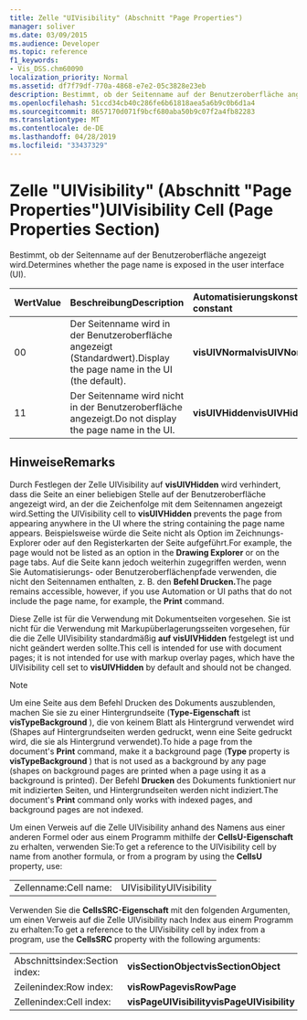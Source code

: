 ```yaml
---
title: Zelle "UIVisibility" (Abschnitt "Page Properties")
manager: soliver
ms.date: 03/09/2015
ms.audience: Developer
ms.topic: reference
f1_keywords:
- Vis_DSS.chm60090
localization_priority: Normal
ms.assetid: df7f79df-770a-4868-e7e2-05c3828e23eb
description: Bestimmt, ob der Seitenname auf der Benutzeroberfläche angezeigt wird.
ms.openlocfilehash: 51ccd34cb40c286fe6b61818aea5a6b9c0b6d1a4
ms.sourcegitcommit: 8657170d071f9bcf680aba50b9c07f2a4fb82283
ms.translationtype: MT
ms.contentlocale: de-DE
ms.lasthandoff: 04/28/2019
ms.locfileid: "33437329"
---
```

# <a name="uivisibility-cell-page-properties-section"></a><span data-ttu-id="aed3c-103">Zelle "UIVisibility" (Abschnitt "Page Properties")</span><span class="sxs-lookup"><span data-stu-id="aed3c-103">UIVisibility Cell (Page Properties Section)</span></span>

<span data-ttu-id="aed3c-104">Bestimmt, ob der Seitenname auf der Benutzeroberfläche angezeigt wird.</span><span class="sxs-lookup"><span data-stu-id="aed3c-104">Determines whether the page name is exposed in the user interface (UI).</span></span>
  
|<span data-ttu-id="aed3c-105">**Wert**</span><span class="sxs-lookup"><span data-stu-id="aed3c-105">**Value**</span></span>|<span data-ttu-id="aed3c-106">**Beschreibung**</span><span class="sxs-lookup"><span data-stu-id="aed3c-106">**Description**</span></span>|<span data-ttu-id="aed3c-107">**Automatisierungskonstante**</span><span class="sxs-lookup"><span data-stu-id="aed3c-107">**Automation constant**</span></span>|
|:-----|:-----|:-----|
|<span data-ttu-id="aed3c-108">0</span><span class="sxs-lookup"><span data-stu-id="aed3c-108">0</span></span>  <br/> |<span data-ttu-id="aed3c-109">Der Seitenname wird in der Benutzeroberfläche angezeigt (Standardwert).</span><span class="sxs-lookup"><span data-stu-id="aed3c-109">Display the page name in the UI (the default).</span></span>  <br/> |<span data-ttu-id="aed3c-110">**visUIVNormal**</span><span class="sxs-lookup"><span data-stu-id="aed3c-110">**visUIVNormal**</span></span> <br/> |
|<span data-ttu-id="aed3c-111">1</span><span class="sxs-lookup"><span data-stu-id="aed3c-111">1</span></span>  <br/> |<span data-ttu-id="aed3c-112">Der Seitenname wird nicht in der Benutzeroberfläche angezeigt.</span><span class="sxs-lookup"><span data-stu-id="aed3c-112">Do not display the page name in the UI.</span></span>  <br/> |<span data-ttu-id="aed3c-113">**visUIVHidden**</span><span class="sxs-lookup"><span data-stu-id="aed3c-113">**visUIVHidden**</span></span> <br/> |
   
## <a name="remarks"></a><span data-ttu-id="aed3c-114">Hinweise</span><span class="sxs-lookup"><span data-stu-id="aed3c-114">Remarks</span></span>

<span data-ttu-id="aed3c-115">Durch Festlegen der Zelle UIVisibility auf **visUIVHidden** wird verhindert, dass die Seite an einer beliebigen Stelle auf der Benutzeroberfläche angezeigt wird, an der die Zeichenfolge mit dem Seitennamen angezeigt wird.</span><span class="sxs-lookup"><span data-stu-id="aed3c-115">Setting the UIVisibility cell to **visUIVHidden** prevents the page from appearing anywhere in the UI where the string containing the page name appears.</span></span> <span data-ttu-id="aed3c-116">Beispielsweise würde die Seite nicht als Option  im Zeichnungs-Explorer oder auf den Registerkarten der Seite aufgeführt.</span><span class="sxs-lookup"><span data-stu-id="aed3c-116">For example, the page would not be listed as an option in the **Drawing Explorer** or on the page tabs.</span></span> <span data-ttu-id="aed3c-117">Auf die Seite kann jedoch weiterhin zugegriffen werden, wenn Sie Automatisierungs- oder Benutzeroberflächenpfade verwenden, die nicht den Seitennamen enthalten, z. B. den **Befehl Drucken.**</span><span class="sxs-lookup"><span data-stu-id="aed3c-117">The page remains accessible, however, if you use Automation or UI paths that do not include the page name, for example, the **Print** command.</span></span> 
  
 <span data-ttu-id="aed3c-118">Diese Zelle ist für die Verwendung mit Dokumentseiten vorgesehen. Sie ist nicht für die Verwendung mit Markupüberlagerungsseiten vorgesehen, für die die Zelle UIVisibility standardmäßig **auf visUIVHidden** festgelegt ist und nicht geändert werden sollte.</span><span class="sxs-lookup"><span data-stu-id="aed3c-118">This cell is intended for use with document pages; it is not intended for use with markup overlay pages, which have the UIVisibility cell set to **visUIVHidden** by default and should not be changed.</span></span> 
  
> [!NOTE]
> <span data-ttu-id="aed3c-119">Um eine Seite aus dem  Befehl Drucken des Dokuments auszublenden, machen Sie sie zu einer Hintergrundseite (**Type-Eigenschaft** ist **visTypeBackground** ), die von keinem Blatt als Hintergrund verwendet wird (Shapes auf Hintergrundseiten werden gedruckt, wenn eine Seite gedruckt wird, die sie als Hintergrund verwendet).</span><span class="sxs-lookup"><span data-stu-id="aed3c-119">To hide a page from the document's **Print** command, make it a background page (**Type** property is **visTypeBackground** ) that is not used as a background by any page (shapes on background pages are printed when a page using it as a background is printed).</span></span> <span data-ttu-id="aed3c-120">Der Befehl **Drucken** des Dokuments funktioniert nur mit indizierten Seiten, und Hintergrundseiten werden nicht indiziert.</span><span class="sxs-lookup"><span data-stu-id="aed3c-120">The document's **Print** command only works with indexed pages, and background pages are not indexed.</span></span> 
  
<span data-ttu-id="aed3c-121">Um einen Verweis auf die Zelle UIVisibility anhand des Namens aus einer anderen Formel oder aus einem Programm mithilfe der **CellsU-Eigenschaft** zu erhalten, verwenden Sie:</span><span class="sxs-lookup"><span data-stu-id="aed3c-121">To get a reference to the UIVisibility cell by name from another formula, or from a program by using the **CellsU** property, use:</span></span> 
  
|||
|:-----|:-----|
|<span data-ttu-id="aed3c-122">Zellenname:</span><span class="sxs-lookup"><span data-stu-id="aed3c-122">Cell name:</span></span>  <br/> |<span data-ttu-id="aed3c-123">UIVisibility</span><span class="sxs-lookup"><span data-stu-id="aed3c-123">UIVisibility</span></span>  <br/> |
   
<span data-ttu-id="aed3c-124">Verwenden Sie die **CellsSRC-Eigenschaft** mit den folgenden Argumenten, um einen Verweis auf die Zelle UIVisibility nach Index aus einem Programm zu erhalten:</span><span class="sxs-lookup"><span data-stu-id="aed3c-124">To get a reference to the UIVisibility cell by index from a program, use the **CellsSRC** property with the following arguments:</span></span> 
  
|||
|:-----|:-----|
|<span data-ttu-id="aed3c-125">Abschnittsindex:</span><span class="sxs-lookup"><span data-stu-id="aed3c-125">Section index:</span></span>  <br/> |<span data-ttu-id="aed3c-126">**visSectionObject**</span><span class="sxs-lookup"><span data-stu-id="aed3c-126">**visSectionObject**</span></span> <br/> |
|<span data-ttu-id="aed3c-127">Zeilenindex:</span><span class="sxs-lookup"><span data-stu-id="aed3c-127">Row index:</span></span>  <br/> |<span data-ttu-id="aed3c-128">**visRowPage**</span><span class="sxs-lookup"><span data-stu-id="aed3c-128">**visRowPage**</span></span> <br/> |
|<span data-ttu-id="aed3c-129">Zellenindex:</span><span class="sxs-lookup"><span data-stu-id="aed3c-129">Cell index:</span></span>  <br/> |<span data-ttu-id="aed3c-130">**visPageUIVisibility**</span><span class="sxs-lookup"><span data-stu-id="aed3c-130">**visPageUIVisibility**</span></span> <br/> |
   

